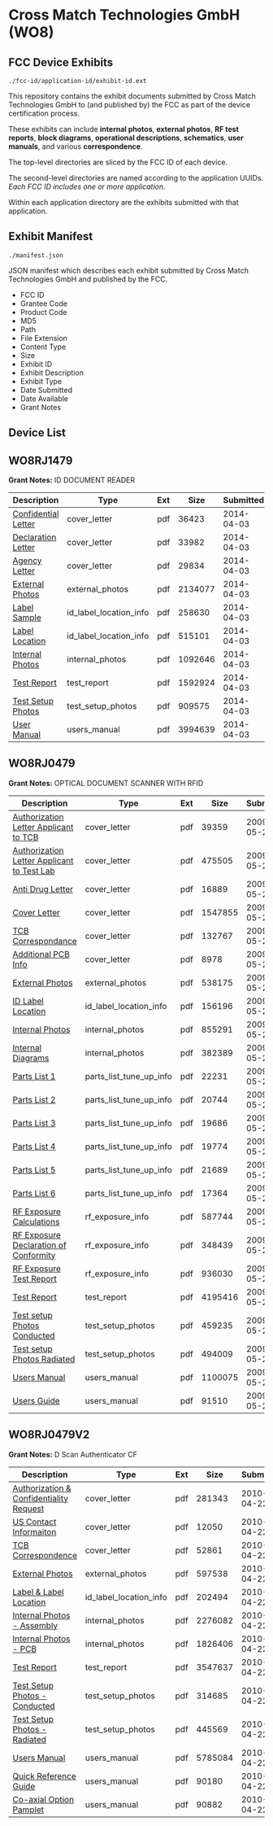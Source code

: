 # Cross Match Technologies GmbH (WO8)
## FCC Device Exhibits

```
./fcc-id/application-id/exhibit-id.ext
```

This repository contains the exhibit documents submitted by Cross Match Technologies GmbH to (and published by) the FCC as part of the device certification process.

These exhibits can include **internal photos**, **external photos**, **RF test reports**, **block diagrams**, **operational descriptions**, **schematics**, **user manuals**, and various **correspondence**.

The top-level directories are sliced by the FCC ID of each device.

The second-level directories are named according to the application UUIDs. *Each FCC ID includes one or more application.*

Within each application directory are the exhibits submitted with that application. 

## Exhibit Manifest

```
./manifest.json
```

JSON manifest which describes each exhibit submitted by Cross Match Technologies GmbH and published by the FCC.

- FCC ID
- Grantee Code
- Product Code
- MD5
- Path
- File Extension
- Content Type
- Size
- Exhibit ID
- Exhibit Description
- Exhibit Type
- Date Submitted
- Date Available
- Grant Notes

## Device List
## WO8RJ1479
**Grant Notes:** ID DOCUMENT READER

| Description | Type | Ext | Size | Submitted | Available |
| ----------- | ---- | --- | ---- | --------- | --------- |
| [Confidential Letter](WO8RJ1479/40a65aa62e4354369354d2f68a839294/2233171.pdf) | cover_letter | pdf | 36423 | 2014-04-03 | 2014-04-03 |
| [Declaration Letter](WO8RJ1479/40a65aa62e4354369354d2f68a839294/2233172.pdf) | cover_letter | pdf | 33982 | 2014-04-03 | 2014-04-03 |
| [Agency Letter](WO8RJ1479/40a65aa62e4354369354d2f68a839294/2233177.pdf) | cover_letter | pdf | 29834 | 2014-04-03 | 2014-04-03 |
| [External Photos](WO8RJ1479/40a65aa62e4354369354d2f68a839294/2233173.pdf) | external_photos | pdf | 2134077 | 2014-04-03 | 2014-04-03 |
| [Label Sample](WO8RJ1479/40a65aa62e4354369354d2f68a839294/2233175.pdf) | id_label_location_info | pdf | 258630 | 2014-04-03 | 2014-04-03 |
| [Label Location](WO8RJ1479/40a65aa62e4354369354d2f68a839294/2233176.pdf) | id_label_location_info | pdf | 515101 | 2014-04-03 | 2014-04-03 |
| [Internal Photos](WO8RJ1479/40a65aa62e4354369354d2f68a839294/2233174.pdf) | internal_photos | pdf | 1092646 | 2014-04-03 | 2014-04-03 |
| [Test Report](WO8RJ1479/40a65aa62e4354369354d2f68a839294/2233179.pdf) | test_report | pdf | 1592924 | 2014-04-03 | 2014-04-03 |
| [Test Setup Photos](WO8RJ1479/40a65aa62e4354369354d2f68a839294/2233178.pdf) | test_setup_photos | pdf | 909575 | 2014-04-03 | 2014-04-03 |
| [User Manual](WO8RJ1479/40a65aa62e4354369354d2f68a839294/2233180.pdf) | users_manual | pdf | 3994639 | 2014-04-03 | 2014-04-03 |
## WO8RJ0479
**Grant Notes:** OPTICAL DOCUMENT SCANNER WITH RFID

| Description | Type | Ext | Size | Submitted | Available |
| ----------- | ---- | --- | ---- | --------- | --------- |
| [Authorization Letter Applicant to TCB](WO8RJ0479/a0f9bb105db3b973d5fbe58527d2fb8f/1114178.pdf) | cover_letter | pdf | 39359 | 2009-05-21 | 2009-05-29 |
| [Authorization Letter Applicant to Test Lab](WO8RJ0479/a0f9bb105db3b973d5fbe58527d2fb8f/1114179.pdf) | cover_letter | pdf | 475505 | 2009-05-21 | 2009-05-29 |
| [Anti Drug Letter](WO8RJ0479/a0f9bb105db3b973d5fbe58527d2fb8f/1114180.pdf) | cover_letter | pdf | 16889 | 2009-05-21 | 2009-05-29 |
| [Cover Letter](WO8RJ0479/a0f9bb105db3b973d5fbe58527d2fb8f/1114181.pdf) | cover_letter | pdf | 1547855 | 2009-05-21 | 2009-05-29 |
| [TCB Correspondance](WO8RJ0479/a0f9bb105db3b973d5fbe58527d2fb8f/1114182.pdf) | cover_letter | pdf | 132767 | 2009-05-21 | 2009-05-29 |
| [Additional PCB Info](WO8RJ0479/a0f9bb105db3b973d5fbe58527d2fb8f/1114183.pdf) | cover_letter | pdf | 8978 | 2009-05-21 | 2009-05-29 |
| [External Photos](WO8RJ0479/a0f9bb105db3b973d5fbe58527d2fb8f/1114184.pdf) | external_photos | pdf | 538175 | 2009-05-21 | 2009-05-29 |
| [ID Label Location](WO8RJ0479/a0f9bb105db3b973d5fbe58527d2fb8f/1114185.pdf) | id_label_location_info | pdf | 156196 | 2009-05-21 | 2009-05-29 |
| [Internal Photos](WO8RJ0479/a0f9bb105db3b973d5fbe58527d2fb8f/1114186.pdf) | internal_photos | pdf | 855291 | 2009-05-21 | 2009-05-29 |
| [Internal Diagrams](WO8RJ0479/a0f9bb105db3b973d5fbe58527d2fb8f/1114187.pdf) | internal_photos | pdf | 382389 | 2009-05-21 | 2009-05-29 |
| [Parts List 1](WO8RJ0479/a0f9bb105db3b973d5fbe58527d2fb8f/1114192.pdf) | parts_list_tune_up_info | pdf | 22231 | 2009-05-21 | 2009-05-29 |
| [Parts List 2](WO8RJ0479/a0f9bb105db3b973d5fbe58527d2fb8f/1114193.pdf) | parts_list_tune_up_info | pdf | 20744 | 2009-05-21 | 2009-05-29 |
| [Parts List 3](WO8RJ0479/a0f9bb105db3b973d5fbe58527d2fb8f/1114194.pdf) | parts_list_tune_up_info | pdf | 19686 | 2009-05-21 | 2009-05-29 |
| [Parts List 4](WO8RJ0479/a0f9bb105db3b973d5fbe58527d2fb8f/1114195.pdf) | parts_list_tune_up_info | pdf | 19774 | 2009-05-21 | 2009-05-29 |
| [Parts List 5](WO8RJ0479/a0f9bb105db3b973d5fbe58527d2fb8f/1114196.pdf) | parts_list_tune_up_info | pdf | 21689 | 2009-05-21 | 2009-05-29 |
| [Parts List 6](WO8RJ0479/a0f9bb105db3b973d5fbe58527d2fb8f/1114197.pdf) | parts_list_tune_up_info | pdf | 17364 | 2009-05-21 | 2009-05-29 |
| [RF Exposure Calculations](WO8RJ0479/a0f9bb105db3b973d5fbe58527d2fb8f/1114198.pdf) | rf_exposure_info | pdf | 587744 | 2009-05-21 | 2009-05-29 |
| [RF Exposure Declaration of Conformity](WO8RJ0479/a0f9bb105db3b973d5fbe58527d2fb8f/1114199.pdf) | rf_exposure_info | pdf | 348439 | 2009-05-21 | 2009-05-29 |
| [RF Exposure Test Report](WO8RJ0479/a0f9bb105db3b973d5fbe58527d2fb8f/1114200.pdf) | rf_exposure_info | pdf | 936030 | 2009-05-21 | 2009-05-29 |
| [Test Report](WO8RJ0479/a0f9bb105db3b973d5fbe58527d2fb8f/1114207.pdf) | test_report | pdf | 4195416 | 2009-05-21 | 2009-05-29 |
| [Test setup Photos Conducted](WO8RJ0479/a0f9bb105db3b973d5fbe58527d2fb8f/1114208.pdf) | test_setup_photos | pdf | 459235 | 2009-05-21 | 2009-05-29 |
| [Test setup Photos Radiated](WO8RJ0479/a0f9bb105db3b973d5fbe58527d2fb8f/1114209.pdf) | test_setup_photos | pdf | 494009 | 2009-05-21 | 2009-05-29 |
| [Users Manual](WO8RJ0479/a0f9bb105db3b973d5fbe58527d2fb8f/1114210.pdf) | users_manual | pdf | 1100075 | 2009-05-21 | 2009-05-29 |
| [Users Guide](WO8RJ0479/a0f9bb105db3b973d5fbe58527d2fb8f/1114211.pdf) | users_manual | pdf | 91510 | 2009-05-21 | 2009-05-29 |
## WO8RJ0479V2
**Grant Notes:** D Scan Authenticator CF

| Description | Type | Ext | Size | Submitted | Available |
| ----------- | ---- | --- | ---- | --------- | --------- |
| [Authorization & Confidentiality Request](WO8RJ0479V2/a800c62e7872e66da3fef212a133971d/1271283.pdf) | cover_letter | pdf | 281343 | 2010-04-22 | 2010-04-23 |
| [US Contact Informaiton](WO8RJ0479V2/a800c62e7872e66da3fef212a133971d/1271284.pdf) | cover_letter | pdf | 12050 | 2010-04-22 | 2010-04-23 |
| [TCB Correspondence](WO8RJ0479V2/a800c62e7872e66da3fef212a133971d/1271352.pdf) | cover_letter | pdf | 52861 | 2010-04-22 | 2010-04-23 |
| [External Photos](WO8RJ0479V2/a800c62e7872e66da3fef212a133971d/1271285.pdf) | external_photos | pdf | 597538 | 2010-04-22 | 2010-04-23 |
| [Label & Label Location](WO8RJ0479V2/a800c62e7872e66da3fef212a133971d/1271286.pdf) | id_label_location_info | pdf | 202494 | 2010-04-22 | 2010-04-23 |
| [Internal Photos - Assembly](WO8RJ0479V2/a800c62e7872e66da3fef212a133971d/1271287.pdf) | internal_photos | pdf | 2276082 | 2010-04-22 | 2010-04-23 |
| [Internal Photos - PCB](WO8RJ0479V2/a800c62e7872e66da3fef212a133971d/1271288.pdf) | internal_photos | pdf | 1826406 | 2010-04-22 | 2010-04-23 |
| [Test Report](WO8RJ0479V2/a800c62e7872e66da3fef212a133971d/1271318.pdf) | test_report | pdf | 3547637 | 2010-04-22 | 2010-04-23 |
| [Test Setup Photos - Conducted](WO8RJ0479V2/a800c62e7872e66da3fef212a133971d/1271319.pdf) | test_setup_photos | pdf | 314685 | 2010-04-22 | 2010-04-23 |
| [Test Setup Photos - Radiated](WO8RJ0479V2/a800c62e7872e66da3fef212a133971d/1271320.pdf) | test_setup_photos | pdf | 445569 | 2010-04-22 | 2010-04-23 |
| [Users Manual](WO8RJ0479V2/a800c62e7872e66da3fef212a133971d/1271321.pdf) | users_manual | pdf | 5785084 | 2010-04-22 | 2010-04-23 |
| [Quick Reference Guide](WO8RJ0479V2/a800c62e7872e66da3fef212a133971d/1271322.pdf) | users_manual | pdf | 90180 | 2010-04-22 | 2010-04-23 |
| [Co-axial Option Pamplet](WO8RJ0479V2/a800c62e7872e66da3fef212a133971d/1271323.pdf) | users_manual | pdf | 90882 | 2010-04-22 | 2010-04-23 |
